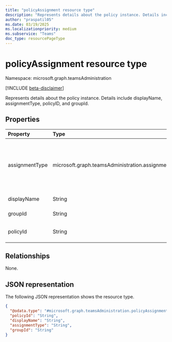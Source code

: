 ```yaml
---
title: "policyAssignment resource type"
description: "Represents details about the policy instance. Details include displayName, assignmentType, policyID, and groupId"
author: "praspatil05"
ms.date: 03/19/2025
ms.localizationpriority: medium
ms.subservice: "Teams"
doc_type: resourcePageType
---
```


# policyAssignment resource type

Namespace: microsoft.graph.teamsAdministration

[!INCLUDE [beta-disclaimer](../../includes/beta-disclaimer.md)]

Represents details about the policy instance. Details include displayName, assignmentType, policyID, and groupId.


## Properties
|Property|Type|Description|
|:---|:---|:---|
|assignmentType|microsoft.graph.teamsAdministration.assignmentType|Represents the type of assignment (group for group-based, direct for user based). The possible values are: `direct`, `group`, `unknownFutureValue`.|
|displayName|String|Represents the name of the policy.|
|groupId|String|Represents the group identifier.|
|policyId|String|Represents the unique identifier for the policy. |

## Relationships
None.

## JSON representation
The following JSON representation shows the resource type.
<!-- {
  "blockType": "resource",
  "@odata.type": "microsoft.graph.teamsAdministration.policyAssignment"
}
-->
``` json
{
  "@odata.type": "#microsoft.graph.teamsAdministration.policyAssignment",
  "policyId": "String",
  "displayName": "String",
  "assignmentType": "String",
  "groupId": "String"
}
```

